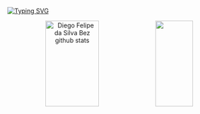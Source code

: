 [![Typing SVG](https://readme-typing-svg.herokuapp.com/?color=00bfbf&size=35&center=true&vCenter=true&width=1000&lines=Olá,+meu+nome+é+Diego+Felipe+Bez;tenho+28+anos;Eu+morro+em+Sorriso,+MT;Eu+estudo+Data+Science+;Seja+Bem+Vindo!+:%29)](https://git.io/typing-svg)

<div align="center">  
  <img width="49%" height="195px" src="https://github-readme-stats.vercel.app/api?username=dxdiego5&show_icons=true&count_private=true&hide_border=true&title_color=00bfbf&icon_color=00bfbf&text_color=c9d1d9&bg_color=0d1117" alt="Diego Felipe da Silva Bez github stats" /> 
  <img width="41%" height="195px" src="https://github-readme-stats.vercel.app/api/top-langs/?username=dxdiego5&layout=compact&hide_border=true&title_color=00bfbf&text_color=00bfbf&bg_color=0d1117" />
</div>

